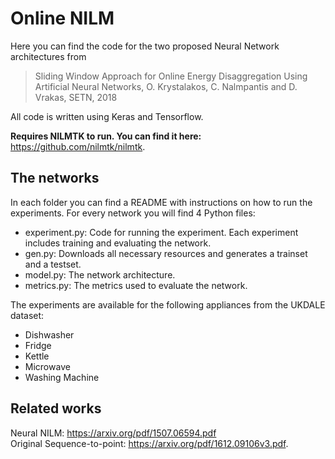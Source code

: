 # Online NILM
Here you can find the code for the two proposed Neural Network architectures from 

> Sliding Window Approach for Online Energy Disaggregation Using Artificial Neural Networks, O. Krystalakos, C. Nalmpantis and D. Vrakas, SETN, 2018

All code is written using Keras and Tensorflow.

**Requires NILMTK to run. You can find it here:** https://github.com/nilmtk/nilmtk.

## The networks
In each folder you can find a README with instructions on how to run the experiments. For every network you will find 4 Python files:

- experiment.py: Code for running the experiment. Each experiment includes training and evaluating the network.
- gen.py: Downloads all necessary resources and generates a trainset and a testset.
- model.py: The network architecture.
- metrics.py: The metrics used to evaluate the network.

The experiments are available for the following appliances from the UKDALE dataset:
- Dishwasher
- Fridge
- Kettle
- Microwave
- Washing Machine

## Related works
Neural NILM: https://arxiv.org/pdf/1507.06594.pdf  
Original Sequence-to-point: https://arxiv.org/pdf/1612.09106v3.pdf.
